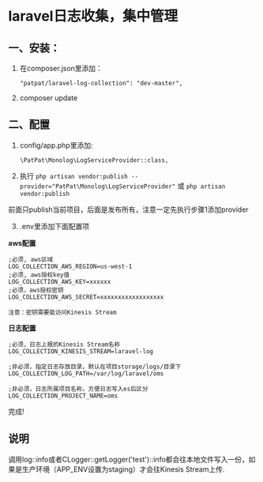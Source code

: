 # laravel日志收集，集中管理

## 一、安装：

1. 在composer.json里添加：

    `"patpat/laravel-log-collection": "dev-master",`
      
2. composer update

## 二、配置

1. config/app.php里添加: 

    `\PatPat\Monolog\LogServiceProvider::class,`
        
2. 执行
`php artisan vendor:publish --provider="PatPat\Monolog\LogServiceProvider"`
或
`php artisan vendor:publish`

前面只publish当前项目，后面是发布所有，注意一定先执行步骤1添加provider

3. .env里添加下面配置项

  **aws配置**

    ;必须, aws区域
    LOG_COLLECTION_AWS_REGION=us-west-1
    ;必须, aws授权key值
    LOG_COLLECTION_AWS_KEY=xxxxxx
    ;必须，aws授权密钥
    LOG_COLLECTION_AWS_SECRET=xxxxxxxxxxxxxxxxxx

    注意：密钥需要能访问Kinesis Stream

   **日志配置**
    
    ;必须，日志上报的Kinesis Stream名称
    LOG_COLLECTION_KINESIS_STREAM=laravel-log
    
    ;非必须，指定日志存放目录，默认在项目storage/logs/目录下
    LOG_COLLECTION_LOG_PATH=/var/log/laravel/oms
    
    ;非必须，日志所属项目名称，方便日志写入es后区分
    LOG_COLLECTION_PROJECT_NAME=oms
    
  完成!
  
## 说明

调用log::info或者CLogger::getLogger('test')::info都会往本地文件写入一份，如果是生产环境（APP_ENV设置为staging）才会往Kinesis Stream上传.


